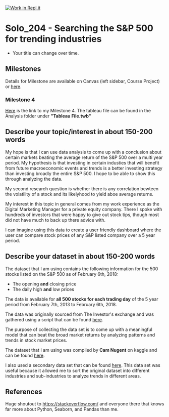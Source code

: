 [![Work in Repl.it](https://classroom.github.com/assets/work-in-replit-14baed9a392b3a25080506f3b7b6d57f295ec2978f6f33ec97e36a161684cbe9.svg)](https://classroom.github.com/online_ide?assignment_repo_id=313897&assignment_repo_type=GroupAssignmentRepo)
# Solo_204 - Searching the S&P 500 for trending industries

- Your title can change over time.

## Milestones

Details for Milestone are available on Canvas (left sidebar, Course Project) or [here](https://firas.moosvi.com/courses/data301/project/milestone01.html).

### Milestone 4

[Here](https://youtu.be/SiCFAcJ1NYY) is the link to my Milestone 4.
The tableau file can be found in the Analysis folder under **"Tableau File.twb"**

## Describe your topic/interest in about 150-200 words

My hope is that I can use data analysis to come up with a conclusion about certain markets beating the average return of the S&P 500 over a multi year period. My hypothesis is that investing in certain industies that will benefit from future macroeconomic events and trends is a better investing strategy than investing broadly the entire S&P 500. I hope to be able to show this through analyzing the data.  

My second research question is whether there is any correlation bewteen the volatility of a stock and its likelyhood to yield aboe average returns. 

My interest in this topic in general comes from my work experience as the Digital Marketing Manager for a private equity company. There I spoke with hundreds of investors that were happy to give out stock tips, though most did not have much to back up there advice with. 

I can imagine using this data to create a user friendly dashboard where the user can compare stock prices of any S&P listed company over a 5 year period.

## Describe your dataset in about 150-200 words

The dataset that I am using contains the following information for the 500 stocks listed on the S&P 500 as of February 6th, 2018:

- The opening **and** closing price 
- The daily high **and** low prices

The data is available for **all 500 stocks for each trading day** of the 5 year period from February 7th, 2013 to February 6th, 2018. 

The data was originally sourced from The Investor's exchange and was gathered using a script that can be found [here](https://github.com/CNuge/kaggle-code/blob/master/stock_data/getSandP.py.). 

The purpose of collecting the data set is to come up with a meaningful model that can beat the broad market returns by analyzing patterns and trends in stock market prices.

The dataset that I am using was compiled by **Cam Nugent** on kaggle and can be found [here](https://www.kaggle.com/camnugent/sandp500?select=all_stocks_5yr.csv).

I also used a secondary data set that can be found [here](https://en.wikipedia.org/wiki/List_of_S%26P_500_companies). This data set was useful because it allowed me to sort the original dataset into different industries and sub-industries to analyze trends in different areas. 

## References

Huge shoutout to https://stackoverflow.com/ and everyone there that knows far more about Python, Seaborn, and Pandas than me. 